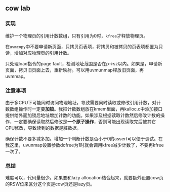 ## cow lab

### 实现

维护一个物理页的引用计数数组，只有引用为0时，`kfree`才释放物理页。

在`uvmcopy`中不要申请新页面，只拷贝页表项，将拷贝和被拷贝的页表项都置为只读，增加对应物理页的引用计数。

只处理load指令的page fault，检测地址范围是否在p->sz以内。如果是，申请新页面，拷贝旧页面上去，重新映射。可以用uvmunmap释放旧页面，再uvmmap。



### 注意事项

由于多CPU下可能同时访问物理地址，导致需要同时读取或修改引用计数，对计数数组操作时一定要**加锁**。我把计数数组放在kmem里面，再kalloc.c中添加接口提供给外面加锁后地址增加计数的功能。如果涉及根据读取计数然后修改计数的操作，一定要确保读取然后修改是**一个原子操作**，否则可能出现读取完后被其它CPU修改，导致读到的数据是脏数据。

确保计数不要多减多加。增加一个判断计数是否小于0的assert可以便于调试。在我这里，uvunmap设置参数dofree为1时就会调用kfree减少计数了，不要再kfree一次了。

### 总结
难度可以，代码量很少。如果要和lazy allocation结合起来，就要额外设置cow页的RSW位来区分这个页是cow页还是lazy页。
